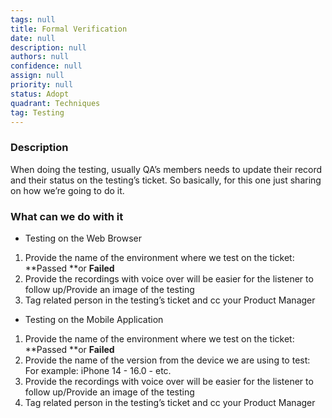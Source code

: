 ```yaml
---
tags: null
title: Formal Verification
date: null
description: null
authors: null
confidence: null
assign: null
priority: null
status: Adopt
quadrant: Techniques
tag: Testing
---
```


### Description
When doing the testing, usually QA’s members needs to update their record and their status on the testing’s ticket. So basically, for this one just sharing on how we’re going to do it.

### What can we do with it
* Testing on the Web Browser

1. Provide the name of the environment where we test on the ticket: **Passed **or **Failed**
1. Provide the recordings with voice over will be easier for the listener to follow up/Provide an image of the testing
1. Tag related person in the testing’s ticket and cc your Product Manager

* Testing on the Mobile Application

1. Provide the name of the environment where we test on the ticket: **Passed **or **Failed**
1. Provide the name of the version from the device we are using to test: For example: iPhone 14 - 16.0 - etc.
1. Provide the recordings with voice over will be easier for the listener to follow up/Provide an image of the testing
1. Tag related person in the testing’s ticket and cc your Product Manager

### 
